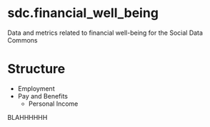 # sdc.financial_well_being
Data and metrics related to financial well-being for the Social Data Commons

# Structure
* Employment
* Pay and Benefits
  *  Personal Income

BLAHHHHHH
